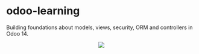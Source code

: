 # odoo-learning

Building foundations about models, views, security, ORM and controllers in Odoo 14.

<p align="center">
<img src="https://upload.wikimedia.org/wikipedia/commons/f/f7/Odoo_14.png">
</p>
